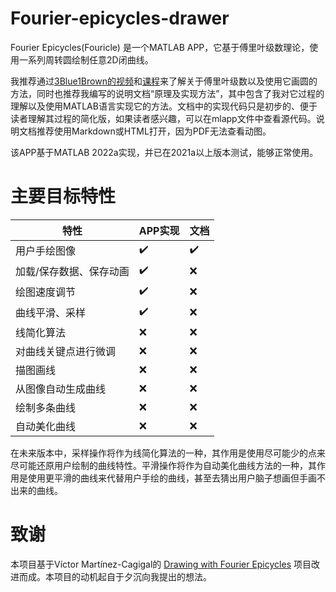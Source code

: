 # Fourier-epicycles-drawer

Fourier Epicycles(Fouricle) 是一个MATLAB APP，它基于傅里叶级数理论，使用一系列周转圆绘制任意2D闭曲线。

我推荐通过[3Blue1Brown的视频](https://www.bilibili.com/video/BV1vt411N7Ti?spm_id_from=333.999.0.0)和[课程](https://www.3blue1brown.com/lessons/fourier-series)来了解关于傅里叶级数以及使用它画圆的方法，同时也推荐我编写的说明文档“原理及实现方法”，其中包含了我对它过程的理解以及使用MATLAB语言实现它的方法。文档中的实现代码只是初步的、便于读者理解其过程的简化版，如果读者感兴趣，可以在mlapp文件中查看源代码。说明文档推荐使用Markdown或HTML打开，因为PDF无法查看动图。

该APP基于MATLAB 2022a实现，并已在2021a以上版本测试，能够正常使用。

# 主要目标特性

| 特性                    | APP实现 | 文档 |
| ----------------------- | ------- | ---- |
| 用户手绘图像            | ✔️       | ✔️    |
| 加载/保存数据、保存动画 | ✔️       | ❌    |
| 绘图速度调节            | ✔️       | ❌    |
| 曲线平滑、采样          | ✔️       | ❌    |
| 线简化算法              | ❌       | ❌    |
| 对曲线关键点进行微调    | ❌       | ❌    |
| 描图画线                | ❌       | ❌    |
| 从图像自动生成曲线      | ❌       | ❌    |
| 绘制多条曲线            | ❌       | ❌    |
| 自动美化曲线            | ❌       | ❌    |

在未来版本中，采样操作将作为线简化算法的一种，其作用是使用尽可能少的点来尽可能还原用户绘制的曲线特性。平滑操作将作为自动美化曲线方法的一种，其作用是使用更平滑的曲线来代替用户手绘的曲线，甚至去猜出用户脑子想画但手画不出来的曲线。

# 致谢

本项目基于Víctor Martínez-Cagigal的 [Drawing with Fourier Epicycles](https://github.com/vicmarcag/Drawing-with-Fourier-Epicycles/releases/tag/1.1.0) 项目改进而成。本项目的动机起自于夕沉向我提出的想法。
